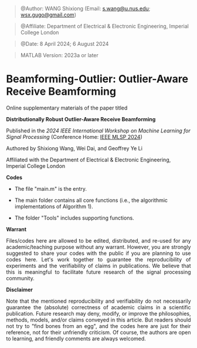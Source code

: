 > @Author: WANG Shixiong (Email: <s.wang@u.nus.edu>; <wsx.gugo@gmail.com>)

> @Affiliate: Department of Electrical & Electronic Engineering, Imperial College London

> @Date: 8 April 2024; 6 August 2024

> MATLAB Version: 2023a or later

# Beamforming-Outlier: Outlier-Aware Receive Beamforming

Online supplementary materials of the paper titled 

**Distributionally Robust Outlier-Aware Receive Beamforming**

Published in the _2024 IEEE International Workshop on Machine Learning for Signal Processing_ (Conference Home: [IEEE MLSP 2024](https://2024.ieeemlsp.org/))

Authored by Shixiong Wang, Wei Dai, and Geoffrey Ye Li

Affiliated with the Department of Electrical & Electronic Engineering, Imperial College London

**Codes**

- The file "main.m" is the entry.

- The main folder contains all core functions (i.e., the algorithmic implementations of Algorithm 1).

- The folder "Tools" includes supporting functions.

**Warrant**
<p align="justify">
Files/codes here are allowed to be edited, distributed, and re-used for any academic/teaching purpose without any warrant. However, you are strongly suggested to share your codes with the public if you are planning to use codes here. Let's work together to guarantee the reproducibility of experiments and the verifiability of claims in publications. We believe that this is meaningful to facilitate future research of the signal processing community.
</p>
  
**Disclaimer**
<p align="justify">
Note that the mentioned reproducibility and verifiability do not necessarily guarantee the (absolute) correctness of academic claims in a scientific publication. Future research may deny, modify, or improve the philosophies, methods, models, and/or claims conveyed in this article. But readers should not try to "find bones from an egg", and the codes here are just for their reference, not for their unfriendly criticism. Of course, the authors are open to learning, and friendly comments are always welcomed.
</p>
